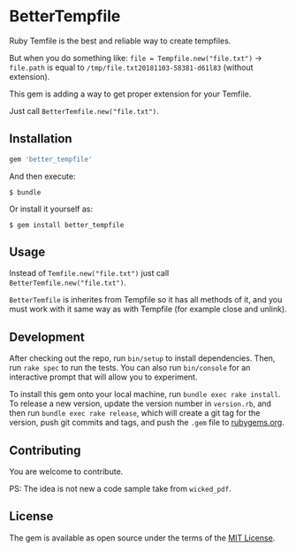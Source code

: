 # BetterTempfile

Ruby Temfile is the best and reliable way to create tempfiles. 

But when you do something like: `file = Tempfile.new("file.txt")` -> `file.path` is equal to `/tmp/file.txt20181103-58381-d61l83` (without extension).

This gem is adding a way to get proper extension for your Temfile.

Just call `BetterTemfile.new("file.txt")`.

## Installation

```ruby
gem 'better_tempfile'
```

And then execute:

    $ bundle

Or install it yourself as:

    $ gem install better_tempfile

## Usage

Instead of `Temfile.new("file.txt")` just call `BetterTemfile.new("file.txt")`.

`BetterTemfile` is inherites from Tempfile so it has all methods of it, and you must work with it same way as with Tempfile (for example close and unlink).

## Development

After checking out the repo, run `bin/setup` to install dependencies. Then, run `rake spec` to run the tests. You can also run `bin/console` for an interactive prompt that will allow you to experiment.

To install this gem onto your local machine, run `bundle exec rake install`. To release a new version, update the version number in `version.rb`, and then run `bundle exec rake release`, which will create a git tag for the version, push git commits and tags, and push the `.gem` file to [rubygems.org](https://rubygems.org).

## Contributing

You are welcome to contribute.

PS: The idea is not new a code sample take from `wicked_pdf`.

## License

The gem is available as open source under the terms of the [MIT License](https://opensource.org/licenses/MIT).
